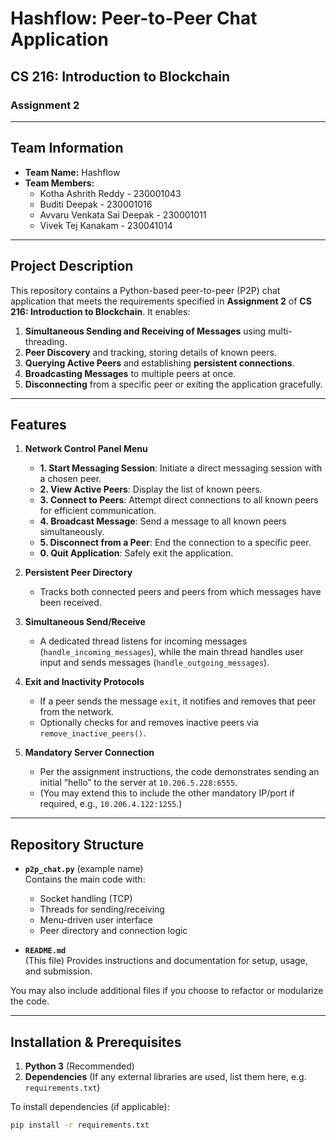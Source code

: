 # Hashflow: Peer-to-Peer Chat Application

## CS 216: Introduction to Blockchain
### Assignment 2

---

## Team Information
- **Team Name:** Hashflow
- **Team Members:**
  - Kotha Ashrith Reddy             - 230001043
  - Buditi Deepak                      - 230001016
  - Avvaru Venkata Sai Deepak - 230001011
  - Vivek Tej Kanakam               - 230041014

---

## Project Description
This repository contains a Python-based peer-to-peer (P2P) chat application that meets the requirements specified in **Assignment 2** of **CS 216: Introduction to Blockchain**. It enables:

1. **Simultaneous Sending and Receiving of Messages** using multi-threading.
2. **Peer Discovery** and tracking, storing details of known peers.
3. **Querying Active Peers** and establishing **persistent connections**.
4. **Broadcasting Messages** to multiple peers at once.
5. **Disconnecting** from a specific peer or exiting the application gracefully.

---

## Features

1. **Network Control Panel Menu**  
   - **1. Start Messaging Session**: Initiate a direct messaging session with a chosen peer.  
   - **2. View Active Peers**: Display the list of known peers.  
   - **3. Connect to Peers**: Attempt direct connections to all known peers for efficient communication.  
   - **4. Broadcast Message**: Send a message to all known peers simultaneously.  
   - **5. Disconnect from a Peer**: End the connection to a specific peer.  
   - **0. Quit Application**: Safely exit the application.

2. **Persistent Peer Directory**  
   - Tracks both connected peers and peers from which messages have been received.

3. **Simultaneous Send/Receive**  
   - A dedicated thread listens for incoming messages (`handle_incoming_messages`), while the main thread handles user input and sends messages (`handle_outgoing_messages`).

4. **Exit and Inactivity Protocols**  
   - If a peer sends the message `exit`, it notifies and removes that peer from the network.
   - Optionally checks for and removes inactive peers via `remove_inactive_peers()`.

5. **Mandatory Server Connection**  
   - Per the assignment instructions, the code demonstrates sending an initial “hello” to the server at `10.206.5.228:6555`.
   - (You may extend this to include the other mandatory IP/port if required, e.g., `10.206.4.122:1255`.)

---

## Repository Structure
- **`p2p_chat.py`** (example name)  
  Contains the main code with:
  - Socket handling (TCP)  
  - Threads for sending/receiving  
  - Menu-driven user interface  
  - Peer directory and connection logic

- **`README.md`**  
  (This file) Provides instructions and documentation for setup, usage, and submission.

You may also include additional files if you choose to refactor or modularize the code.

---

## Installation & Prerequisites

1. **Python 3** (Recommended)
2. **Dependencies** (If any external libraries are used, list them here, e.g. `requirements.txt`)

To install dependencies (if applicable):
```bash
pip install -r requirements.txt
